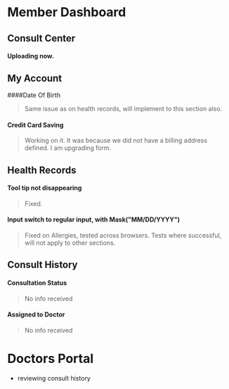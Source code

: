 # Member Dashboard
## Consult Center
#### Uploading now.

## My Account 
####Date Of Birth 
> Same issue as on health records, will implement to this section also. 

#### Credit Card Saving
> Working on it.  It was because we did not have a billing address defined. I am upgrading form.

## Health Records
#### Tool tip not disappearing
> Fixed.

#### Input switch to regular input, with Mask("MM/DD/YYYY") 
> Fixed on Allergies, tested across browsers. 
Tests where successful, will not apply to other sections.

## Consult History
#### Consultation Status
> No info received

#### Assigned to Doctor
> No info received


#   Doctors Portal
* reviewing consult history






